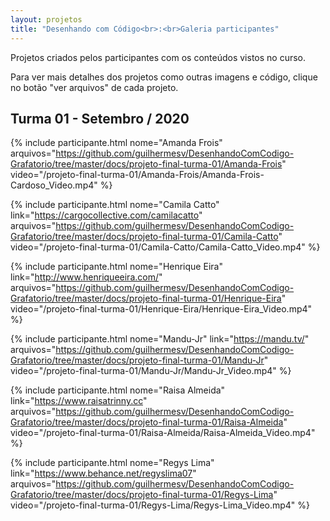 ```yaml
---
layout: projetos
title: "Desenhando com Código<br>:<br>Galeria participantes"
---
```


Projetos criados pelos participantes com os conteúdos vistos no curso. 

Para ver mais detalhes dos projetos como outras imagens e código, clique no botão "ver arquivos" de cada projeto. 


## Turma 01 - Setembro / 2020

<div class="galeria-participantes">

  {% include participante.html 
   nome="Amanda Frois" 
   arquivos="https://github.com/guilhermesv/DesenhandoComCodigo-Grafatorio/tree/master/docs/projeto-final-turma-01/Amanda-Frois"
   video="/projeto-final-turma-01/Amanda-Frois/Amanda-Frois-Cardoso_Video.mp4"
   %}

  {% include participante.html 
  nome="Camila Catto" 
  link="https://cargocollective.com/camilacatto" 
  arquivos="https://github.com/guilhermesv/DesenhandoComCodigo-Grafatorio/tree/master/docs/projeto-final-turma-01/Camila-Catto"
  video="/projeto-final-turma-01/Camila-Catto/Camila-Catto_Video.mp4"
  %}

  {% include participante.html 
  nome="Henrique Eira" 
  link="http://www.henriqueeira.com/" 
  arquivos="https://github.com/guilhermesv/DesenhandoComCodigo-Grafatorio/tree/master/docs/projeto-final-turma-01/Henrique-Eira"
  video="/projeto-final-turma-01/Henrique-Eira/Henrique-Eira_Video.mp4"
  %}

  {% include participante.html 
  nome="Mandu-Jr" 
  link="https://mandu.tv/" 
  arquivos="https://github.com/guilhermesv/DesenhandoComCodigo-Grafatorio/tree/master/docs/projeto-final-turma-01/Mandu-Jr"
  video="/projeto-final-turma-01/Mandu-Jr/Mandu-Jr_Video.mp4"
  %}

  {% include participante.html 
  nome="Raisa Almeida" 
  link="https://www.raisatrinny.cc" 
  arquivos="https://github.com/guilhermesv/DesenhandoComCodigo-Grafatorio/tree/master/docs/projeto-final-turma-01/Raisa-Almeida"
  video="/projeto-final-turma-01/Raisa-Almeida/Raisa-Almeida_Video.mp4"
  %}

  {% include participante.html 
  nome="Regys Lima" 
  link="https://www.behance.net/regyslima07" 
  arquivos="https://github.com/guilhermesv/DesenhandoComCodigo-Grafatorio/tree/master/docs/projeto-final-turma-01/Regys-Lima"
  video="/projeto-final-turma-01/Regys-Lima/Regys-Lima_Video.mp4"
  %}

</div>